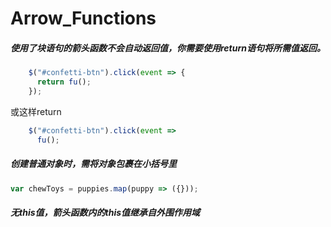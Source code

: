 # Arrow_Functions

##### 使用了块语句的箭头函数不会自动返回值，你需要使用return语句将所需值返回。
```js
    $("#confetti-btn").click(event => {
      return fu();
    });
```
或这样return
```js
    $("#confetti-btn").click(event => 
      fu();
```

##### 创建普通对象时，需将对象包裹在小括号里
```js
var chewToys = puppies.map(puppy => ({}));
```

##### 无this值，箭头函数内的this值继承自外围作用域